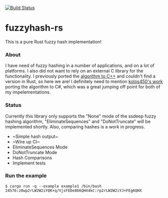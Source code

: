 [![Build Status](https://travis-ci.org/rustysec/fuzzyhash-rs.svg?branch=master)](https://travis-ci.org/rustysec/fuzzyhash-rs)

# fuzzyhash-rs
This is a pure Rust fuzzy hash implementation!

### About
I have need of fuzzy hashing in a number of applications, and on a lot of platforms. I also did not want to rely on an external C library for the functionality.
I previously ported the [algorithm to C++](https://github.com/rustysec/fuzzypp) and couldn't find a version in Rust, so here we are!
I definitely need to mention [kolos450's work](https://github.com/kolos450/SsdeepNET) porting the algorithm to C#, which was a great jumping off point for both of my impelementations.

### Status
Currently this library only supports the "None" mode of the ssdeep fuzzy hashing algorithm, "EliminateSequences" and "DoNotTruncate" will be implemented shortly.
Also, comparing hashes is a work in progress.

* ~Simple hash output~
* ~Wire up CI~
* EliminateSequences Mode
* DoNotTruncate Mode
* Hash Comparisons
* Implement tests

### Run the example
```shell
$ cargo run -q --example example1 /bin/bash
24576:z0wp2rLW2W2iYQK+q/VjsFEDe866QHX4kC:rp2rLW2W2iYJ+FEg6QHX
```
